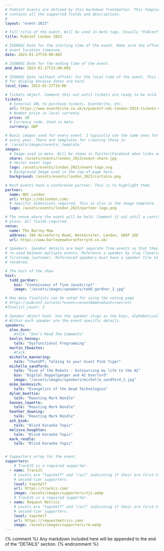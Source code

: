 ```yaml
---
# PubConf Events are defined by this markdown frontmatter. This template
# contains all the supported fields and descriptions.
#
layout: "event-2023"

# Full title of the event. Will be used in meta tags. Usually "PubConf City Year"
title: PubConf London 2023

# ISO8601 Date for the starting time of the event. Make sure the offset is in the
# event location timezone.
date: 2023-01-27T19:00:00Z

# ISO8601 Date for the ending time of the event.
end_date: 2023-01-27T23:00:00Z

# ISO8601 Date (without offset) for the local time of the event. This is used
# for display because dates are hard.
local_time: 2023-01-27T19:00

# Tickets object. Comment this out until tickets are ready to be sold.
tickets:
  # External URL to purchase tickets. Eventbrite, etc.
  url: https://www.eventbrite.co.uk/e/pubconf-ndc-london-2023-tickets-487578629807
  # Number price in local currency
  price: 20
  # Currency code. Used in meta.
  currency: GBP

# Basic images used for every event. I typically use the same ones for a location
# every year. There are templates for creating these in
# `/assets/images/events/_template`
images:
  # Image used in meta. Will be shown in Twitter/Facebook when links are shared.
  share: /assets/events/london_2023/event-share.jpg
  # Vector event logo
  logo: /assets/events/london_2023/event-logo.svg
  # Background Image used in the top-of-page hero.
  background: /assets/events/london_2023/curtains.png

# Most events have a conference partner. This is to highlight them.
partner:
  name: NDC London
  url: https://ndclondon.com/
  # Specific dimensions required. This is also in the image template.
  logo: /assets/events/london_2023/partner-logo.png

# The venue where the event will be held. Comment it out until a contract is in
# place. All fields required.
venue:
  name: The Barley Mow
  address: 104 Horseferry Road, Westminster, London, SW1P 2EE
  url: https://www.barleymowhorseferryrd.co.uk/

# Speakers. Speaker details are kept separate from events so that they can be
# re-used between multiple events. Reference a speaker by slug (lowercase,
# firstname_lastname). Referenced speakers must have a speaker file to be
# rendered.

# The host of the show
host:
  todd_gardner:
    bio: "Connoisseur of fine JavaScript"
    image: "/assets/images/speakers/todd_gardner_2.jpg"

# How many finalists can be voted for using the voting page
# https://pubconf.io/vote/?event=<eventName>&hash=<secret>
#finalist_count: 3

# Speaker object hash. Use the speaker slugs as the keys, alphabetically listed.
# Within each speaker are the event-specific details.
speakers:
  alex_dunn:
    #talk: "Don’t Read The Comments"
  kevlin_henney:
    talk: "Dysfunctional Programming"
  martin_thwaites:
    #talk:
  michelle_mannering:
    talk: "ChatGPT; Talking to your Giant Pink Tiger"
  michelle_sandford:
    talk: "Rise of the Robots - Outsourcing my life to the AI"
    bio: "Digital Doppelganger and AI Overlord"
    image: "/assets/images/speakers/michelle_sandford_2.jpg"
  mike_benkovich:
    talk: "Evangelist of the Dead Technologies"
  dylan_beattie:
    talk: "Roasting Mark Rendle"
  hannes_lowette:
    talk: "Roasting Mark Rendle"
  heather_downing:
    talk: "Roasting Mark Rendle"
  ash_bzak:
    talk: "Blind Karaoke Topic"
  melissa_houghton:
    talk: "Blind Karaoke Topic"
  mark_rendle:
    talk: "Blind Karaoke Topic"


# Supporters array for the event.
supporters:
    # TrackJS is a required supporter.
  - name: TrackJS
    # Levels are "topshelf" and "rail" indicating if their are first-tier or
    # second-tier supporters.
    level: topshelf
    url: https://trackjs.com/
    image: /assets/images/supporters/tjs.webp
    # TrackJS is a required supporter.
  - name: Request Metrics
    # Levels are "topshelf" and "rail" indicating if their are first-tier or
    # second-tier supporters.
    level: topshelf
    url: https://requestmetrics.com/
    image: /assets/images/supporters/rm.webp
---
```


{% comment %}
Any markdown included here will be appended to the end of the "DETAILS" section.
{% endcomment %}
